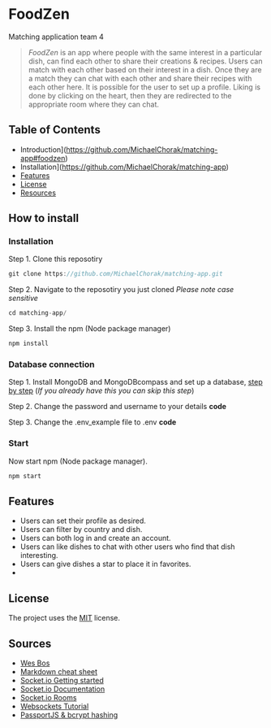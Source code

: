 # FoodZen
Matching application team 4

> *FoodZen* is an app where people with the same interest in a particular dish, can find each other to share their creations & recipes. 
> Users can match with each other based on their interest in a dish. Once they
> are a match they can chat with each other and share their recipes with each other here. It is possible for the user to set up a profile.
> Liking is done by clicking on the heart, then they are redirected to the appropriate room where they can chat.

## Table of Contents

* Introduction](https://github.com/MichaelChorak/matching-app#foodzen)
* Installation](https://github.com/MichaelChorak/matching-app)
* [Features](https://github.com/MichaelChorak/matching-app)
* [License](https://github.com/MichaelChorak/matching-app)
* [Resources](https://github.com/MichaelChorak/matching-app)

## How to install

### Installation

Step 1. Clone this reposotiry
```js
git clone https://github.com/MichaelChorak/matching-app.git
```
Step 2. Navigate to the reposotiry you just cloned *Please note case sensitive*
```js
cd matching-app/
```
Step 3. Install the npm (Node package manager)
```js
npm install
```

### Database connection
Step 1. Install MongoDB and MongoDBcompass and set up a database, [step by step](https://docs.atlas.mongodb.com/getting-started/) (*If you already have this you can skip this step*)

Step 2.
Change the password and username to your details
**code**
  
Step 3.
Change the .env_example file to .env
**code**

### Start

Now start npm (Node package manager).
```js
npm start
```

## Features

- Users can set their profile as desired. 
- Users can filter by country and dish.
- Users can both log in and create an account.
- Users can like dishes to chat with other users who find that dish interesting.
- Users can give dishes a star to place it in favorites.
- 

## License

The project uses the [MIT](https://github.com/MichaelChorak/matching-app/blob/main/LICENSE) license.

## Sources

* [Wes Bos](https://www.youtube.com/watch?v=Je5w18nn-e8&list=PLu8EoSxDXHP7v7K5nZSMo9XWidbJ_Bns3)
* [Markdown cheat sheet](https://github.com/adam-p/markdown-here/wiki/Markdown-Cheatsheet)
* [Socket.io Getting started](https://socket.io/get-started/)
* [Socket.io Documentation](https://socket.io/docs/v4)
* [Socket.io Rooms](https://www.youtube.com/watch?v=jD7FnbI76Hg)
* [Websockets Tutorial](https://www.youtube.com/watch?v=vQjiN8Qgs3c)
* [PassportJS & bcrypt hashing](https://code.tutsplus.com/tutorials/authenticating-nodejs-applications-with-passport--cms-21619)

